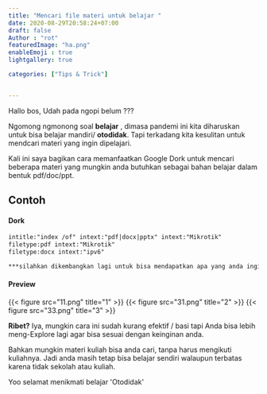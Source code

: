 ```yaml
---
title: "Mencari file materi untuk belajar "
date: 2020-08-29T20:58:24+07:00
draft: false
Author : "rot"
featuredImage: "ha.png"
enableEmoji : true
lightgallery: true

categories: ["Tips & Trick"]


---
```


Hallo bos, Udah pada ngopi belum ???

Ngomong ngmonong soal **belajar** , dimasa pandemi ini kita diharuskan untuk bisa belajar mandiri/ **otodidak**.  Tapi terkadang kita kesulitan untuk mendcari materi yang ingin dipelajari.<!--more-->

Kali ini saya bagikan cara memanfaatkan Google Dork untuk mencari beberapa materi yang mungkin anda butuhkan sebagai bahan belajar dalam bentuk pdf/doc/ppt.
##  Contoh
 #### Dork


 ```markdown
intitle:"index /of" intext:"pdf|docx|pptx" intext:"Mikrotik"
filetype:pdf intext:"Mikrotik"
filetype:docx intext:"ipv6"

***silahkan dikembangkan lagi untuk bisa mendapatkan apa yang anda inginkan ***
```

  #### Preview

{{< figure src="11.png" title="1" >}}
{{< figure src="31.png" title="2" >}}
{{< figure src="33.png" title="3" >}}


  **Ribet?** Iya, mungkin cara ini sudah kurang efektif / basi tapi Anda bisa lebih meng-Explore lagi agar bisa sesuai dengan keinginan anda.

Bahkan mungkin materi kuliah bisa anda cari, tanpa harus mengikuti kuliahnya. Jadi anda masih tetap bisa belajar sendiri walaupun terbatas karena tidak sekolah atau kuliah.

Yoo selamat menikmati belajar 'Otodidak'